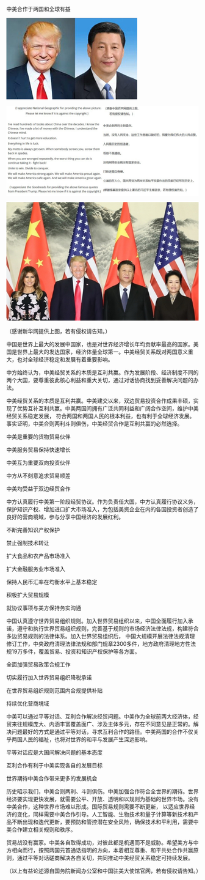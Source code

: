 中美合作于两国和全球有益


![中美合作于两国和全球有益](https://github.com/ywangnccu/ywang/blob/main/images/COOPERATION/XI_TRUMP.jpg)


![中美合作于两国和全球有益](https://github.com/ywangnccu/ywang/blob/main/images/COOPERATION/Presentation.jpg)


![中美合作于两国和全球有益](https://github.com/ywangnccu/ywang/blob/main/images/COOPERATION/COOPERATION.jpg)


（感谢新华网提供上图，若有侵权请告知。）


中国是世界上最大的发展中国家，也是对世界经济增长年均贡献率最高的国家。美国是世界上最大的发达国家，经济体量全球第一。中美经贸关系既对两国意义重大，也对全球经济稳定和发展有着重要影响。

中方始终认为，中美经贸关系的本质是互利共赢。作为发展阶段、经济制度不同的两个大国，要尊重彼此核心利益和重大关切，通过对话协商找到妥善解决问题的办法。

中美经贸关系的本质是互利共赢。中美建交以来，双边贸易投资合作成果丰硕，实现了优势互补互利共赢。中美两国间拥有广泛共同利益和广阔合作空间，维护中美经贸关系稳定发展，
符合两国和两国人民的根本利益，也有利于全球经济发展。事实证明，中美合则两利斗则俱伤，中美经贸合作是互利共赢的必然选择。

中美是重要的货物贸易伙伴

中美服务贸易保持快速增长

中美互为重要双向投资伙伴

中方从不刻意追求贸易顺差

中美均受益于双边经贸合作

中方认真履行中美第一阶段经贸协议。作为负责任大国，中方认真履行协议义务，保护知识产权、增加进口扩大市场准入，为包括美资企业在内的各国投资者创造了良好的营商境域，参与分享中国经济的发展红利。

不断完善知识产权保护

禁止强制技术转让

扩大食品和农产品市场准入

扩大金融服务业市场准入

保持人民币汇率在均衡水平上基本稳定

积极扩大贸易规模

就协议事项与美方保持务实沟通

中国认真遵守世界贸易组织规则。加入世界贸易组织以来，中国全面履行加入承诺，遵守和执行世界贸易组织规则，完善基于规则的市场经济法律法规，构建符合多边贸易规则的法律体系。加入世界贸易组织后，
中国大规模开展法律法规清理修订工作，中央政府清理法律法规和部门规章2300多件，地方政府清理地方性法规19万多件，覆盖贸易、投资和知识产权保护等各方面。

全面加强贸易政策合规工作

切实履行加入世界贸易组织降税承诺

在世界贸易组织规则范围内合规提供补贴

持续优化营商境域

中美可以通过平等对话、互利合作解决经贸问题。中美作为全球前两大经济体，经贸来往规模庞大、内涵丰富覆盖面广、涉及主体多元，存在不同意见是正常的。解决问题最好的方式是通过平等对话，寻求互利合作的路径。中美两国的合作不仅关乎两国人民的福祉，也将对世界的和平与发展产生深远影响。

平等对话应是大国间解决问题的基本态度

互利合作有利于中美实现各自的发展目标

世界期待中美合作带来更多的发展机会

历史昭示我们，中美合则两利、斗则俱伤。中美加强合作符合全世界的期待。世界经济要实现更快发展，就需要公平、开放、透明和以规则为基础的世界市场。没有中美合作，这种世界市场难以形成。国际贸易规则需要不断更新，
以适应世界经济的变化，同样需要中美合作引导。人工智能、生物技术和量子计算等新技术和产品不断出现和迭代更新，要预防和管控潜在安全风险，确保技术和平利用，需要中美合作建立相关规则和秩序。

贸易战没有赢家。中美各自取得成功，对彼此都是机遇而不是威胁。希望美方与中方相向而行，按照两国元首通话指明的方向，本着相互尊重、和平共处合作共赢原则，通过平等对话磋商解决各自关切，共同推动中美经贸关系稳定可持续发展。


（以上有益论述源自国务院新闻办公室和中国驻美大使馆官网，若有侵权请告知。）
